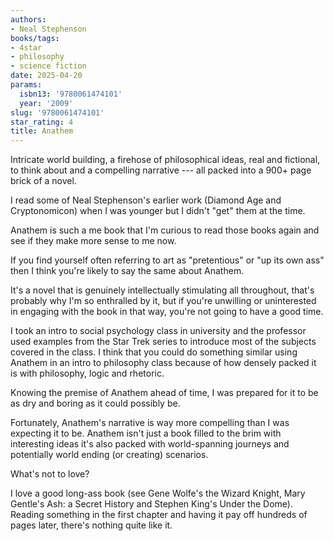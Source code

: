 ```yaml
---
authors:
- Neal Stephenson
books/tags:
- 4star
- philosophy
- science fiction
date: 2025-04-20
params:
  isbn13: '9780061474101'
  year: '2009'
slug: '9780061474101'
star_rating: 4
title: Anathem
---
```


Intricate world building, a firehose of philosophical ideas, real and fictional, to think about and a compelling narrative --- all packed into a 900+ page brick of a novel.

<!--more-->

I read some of Neal Stephenson's earlier work (Diamond Age and Cryptonomicon) when I was younger but I didn't "get" them at the time.

Anathem is such a me book that I'm curious to read those books again and see if they make more sense to me now. 

If you find yourself often referring to art as "pretentious" or "up its own ass" then I think you're likely to say the same about Anathem.

It's a novel that is genuinely intellectually stimulating all throughout, that's probably why I'm so enthralled by it, but if you're unwilling or uninterested in engaging with the book in that way, you're not going to have a good time.

I took an intro to social psychology class in university and the professor used examples from the Star Trek series to introduce most of the subjects covered in the class. I think that you could do something similar using Anathem in an intro to philosophy class because of how densely packed it is with philosophy, logic and rhetoric.

Knowing the premise of Anathem ahead of time, I was prepared for it to be as dry and boring  as it could possibly be.

Fortunately, Anathem's narrative is way more compelling than I was expecting it to be. Anathem isn't just a book filled to the brim with interesting ideas it's also packed with world-spanning journeys and potentially world ending (or creating) scenarios.

What's not to love? 

I love a good long-ass book (see Gene Wolfe's the Wizard Knight, Mary Gentle's Ash: a Secret History and Stephen King's Under the Dome). Reading something in the first chapter and having it pay off hundreds of pages later, there's nothing quite like it.